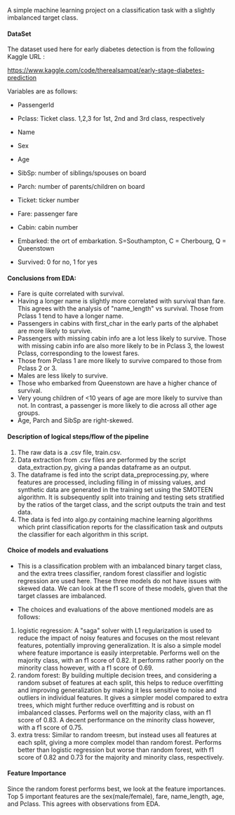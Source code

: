 A simple machine learning project on a classification task with a slightly imbalanced target class. 


#### DataSet 
The dataset used here for early diabetes detection is from the following Kaggle URL :

https://www.kaggle.com/code/therealsampat/early-stage-diabetes-prediction

Variables are as follows:

- PassengerId
- Pclass: Ticket class. 1,2,3 for 1st, 2nd and 3rd class, respectively
- Name
- Sex
- Age
- SibSp: number of siblings/spouses on board
- Parch: number of parents/children on board
- Ticket: ticker number
- Fare: passenger fare
- Cabin: cabin number
- Embarked: the ort of embarkation. S=Southampton, C = Cherbourg, Q = Queenstown

- Survived: 0 for no, 1 for yes



#### Conclusions from EDA:
- Fare is quite correlated with survival.
- Having a longer name is slightly more correlated with survival than fare. This agrees with the analysis of "name_length" vs survival. Those from Pclass 1 tend to have a longer name.
- Passengers in cabins with first_char in the early parts of the alphabet are more likely to survive.
- Passengers with missing cabin info are a lot less likely to survive. Those with missing cabin info are also more likely to be in Pclass 3, the lowest Pclass, corresponding to the lowest fares.
- Those from Pclass 1 are more likely to survive compared to those from Pclass 2 or 3.
- Males are less likely to survive.
- Those who embarked from Queenstown are have a higher chance of survival.
- Very young children of <10 years of age are more likely to survive than not. In contrast, a passenger is more likely to die across all other age groups.
- Age, Parch and SibSp are right-skewed.


#### Description of logical steps/flow of the pipeline

1. The raw data is a .csv file, train.csv.
2. Data extraction from .csv files are performed by the script data_extraction.py, giving a pandas dataframe as an output.
3. The dataframe is fed into the script data_preprocessing.py, where features are processed, including filling in of missing values, and synthetic data are generated in the training set using the SMOTEEN algorithm. It is subsequently split into training and testing sets stratified by the ratios of the target class, and the script outputs the train and test data.
3. The data is fed into algo.py containing machine learning algorithms which print classification reports for the classification task and outputs the classifier for each algorithm in this script. 


#### Choice of models and evaluations

- This is a classification problem with an imbalanced binary target class, and the extra trees classifier, random forest classifier and logistic regression are used here. These three models do not have issues with skewed data.  We can look at the f1 score of these models, given that the target classes are imbalanced.

- The choices and evaluations of the above mentioned models are as follows:

1. logistic regression:
    A "saga" solver with L1 regularization is used to reduce the impact of noisy features and focuses on the most relevant features, potentially improving generalization. It is also a simple model where feature importance is easily interpretable.
    Performs well on the majority class, with an f1 score of 0.82. It performs rather poorly on the minority class however, with a f1 score of 0.69.
2. random forest:
    By building multiple decision trees, and considering a random subset of features at each split, this helps to reduce overfitting and improving generalization by making it less sensitive to noise and outliers in individual features. It gives a simpler model compared to extra trees, which might further reduce overfitting and is robust on imbalanced classes.
    Performs well on the majority class, with an f1 score of 0.83. A decent performance on the minority class however, with a f1 score of 0.75.
3. extra tress:
    Similar to random treesm, but instead uses all features at each split, giving a more complex model than random forest. 
    Performs better than logistic regression but worse than random forest, with f1 score of 0.82 and 0.73 for the majority and minority class, respectively.
    
    
#### Feature Importance
Since the random forest performs best, we look at the feature importances. Top 5 important features are the sex(male/female), fare, name_length, age, and Pclass. This agrees with observations from EDA. 



